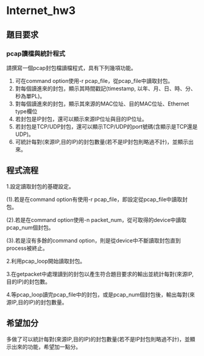 # Internet_hw3

## 題目要求
###   pcap讀檔與統計程式
請撰寫一個pcap封包檔讀檔程式，具有下列幾項功能。

   1. 可在command option使用-r pcap_file，從pcap_file中讀取封包。
   2. 對每個讀進來的封包，顯示其時間戳記(timestamp, 以年、月、日、時、分、秒為單PL)。
   3. 對每個讀進來的封包，顯示其來源的MAC位址、目的MAC位址、Ethernet type欄位
   4. 若封包是IP封包，還可以顯示來源IP位址與目的IP位址。
   5. 若封包是TCP/UDP封包，還可以顯示TCP/UDP的port號碼(含顯示是TCP還是UDP)。
   6. 可統計每對(來源IP,目的IP)的封包數量(若不是IP封包則略過不計)，並顯示出來。

## 程式流程

1.設定讀取封包的基礎設定。

(1).若是在command option有使用-r pcap_file，即設定從pcap_file中讀取封包。

(2).若是在command option使用-n packet_num，從可取得的device中讀取pcap_num個封包。

(3).若是沒有多餘的command option，則是從device中不斷讀取封包直到process被終止。

2.利用pcap_loop開始讀取封包。

3.在getpacket中處理讀到的封包以產生符合題目要求的輸出並統計每對(來源IP,目的IP)的封包數。

4.等pcap_loop讀完pcap_file中的封包，或是pcap_num個封包後，輸出每對(來源IP,目的IP)的封包數量。

## 希望加分

多做了可以統計每對(來源IP,目的IP)的封包數量(若不是IP封包則略過不計)，並顯示出來的功能，希望加一點分。
